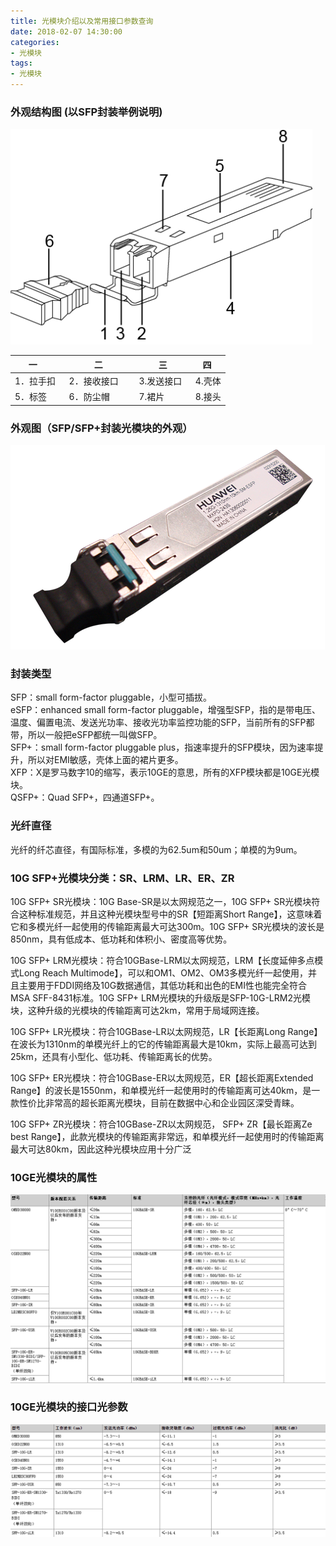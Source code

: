 ```yaml
---
title: 光模块介绍以及常用接口参数查询
date: 2018-02-07 14:30:00
categories:
- 光模块
tags:
- 光模块
---
```


### 外观结构图 (以SFP封装举例说明)  
![光模块结构图](/images/2018020701.png)  

|    一    |   二   |   三    |   四   |
| ------  | ------ | ------  | ------ |
|1．拉手扣   |2．接收接口      |3.发送接口    |4.壳体 |
|5．标签     |6．防尘帽        |7.裙片       |8.接头 |  

### 外观图（SFP/SFP+封装光模块的外观）
![光模块外观图](/images/2018020702.png)

### 封装类型
SFP：small form-factor pluggable，小型可插拔。  
eSFP：enhanced small form-factor pluggable，增强型SFP，指的是带电压、温度、偏置电流、发送光功率、接收光功率监控功能的SFP，当前所有的SFP都带，所以一般把eSFP都统一叫做SFP。  
SFP+：small form-factor pluggable plus，指速率提升的SFP模块，因为速率提升，所以对EMI敏感，壳体上面的裙片更多。  
XFP：X是罗马数字10的缩写，表示10GE的意思，所有的XFP模块都是10GE光模块。  
QSFP+：Quad SFP+，四通道SFP+。

### 光纤直径
光纤的纤芯直径，有国际标准，多模的为62.5um和50um；单模的为9um。

### 10G SFP+光模块分类：SR、LRM、LR、ER、ZR
10G SFP+ SR光模块：10G Base-SR是以太网规范之一，10G SFP+ SR光模块符合这种标准规范，并且这种光模块型号中的SR【短距离Short Range】，这意味着它和多模光纤一起使用的传输距离最大可达300m。10G SFP+ SR光模块的波长是850nm，具有低成本、低功耗和体积小、密度高等优势。  

10G SFP+ LRM光模块：符合10GBase-LRM以太网规范，LRM【长度延伸多点模式Long Reach Multimode】，可以和OM1、OM2、OM3多模光纤一起使用，并且主要用于FDDI网络及10G数据通信，其低功耗和出色的EMI性也能完全符合MSA SFF-8431标准。10G SFP+ LRM光模块的升级版是SFP-10G-LRM2光模块，这种升级的光模块的传输距离可达2km，常用于局域网连接。  

10G SFP+ LR光模块：符合10GBase-LR以太网规范，LR【长距离Long Range】在波长为1310nm的单模光纤上的它的传输距离最大是10km，实际上最高可达到25km，还具有小型化、低功耗、传输距离长的优势。  

10G SFP+ ER光模块：符合10GBase-ER以太网规范，ER【超长距离Extended Range】的波长是1550nm，和单模光纤一起使用时的传输距离可达40km，是一款性价比非常高的超长距离光模块，目前在数据中心和企业园区深受青睐。  

10G SFP+ ZR光模块：符合10GBase-ZR以太网规范， SFP+ ZR【最长距离Ze best Range】，此款光模块的传输距离非常远，和单模光纤一起使用时的传输距离最大可达80km，因此这种光模块应用十分广泛  

### 10GE光模块的属性
![10GE光模块属性](/images/2018020703.png)

### 10GE光模块的接口光参数
![10GE光模块接口参数](/images/2018020704.png)

